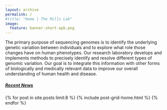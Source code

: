 ```yaml
---
layout: archive 
permalink: /
#title: "Home | The Mills Lab"
image:
  feature: banner-short-apb.png
---
```

<div class="body">
<p>The primary purpose of sequencing genomes is to identify the underlying genetic variation between individuals and to explore what role those changes have on human phenotypes. Our research laboratory develops and implements methods to precisely identify and resolve different types of genomic variation. Our goal is to integrate this information with other forms of biologically and medically relevant data to improve our overall understanding of human health and disease.</p>
</div><!-- /.body-->

<h5><a href="/news/"><u>Recent News</u></a></h5>
<div class="tiles">
{% for post in site.posts limit:8 %}
	{% include post-grid-home.html %}
{% endfor %}
</div><!-- /.tiles -->
